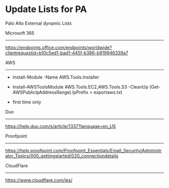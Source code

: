 # Update Lists for PA
Palo Alto External dynamic Lists

Microsoft 365
*************
https://endpoints.office.com/endpoints/worldwide?clientrequestid=b10c5ed1-bad1-445f-b386-b919946339a7

AWS
***
* Install-Module -Name AWS.Tools.Installer
* Install-AWSToolsModule AWS.Tools.EC2,AWS.Tools.S3 -CleanUp
(Get-AWSPublicIpAddressRange).IpPrefix > exportaws.txt

* first time only

Duo
***
https://help.duo.com/s/article/1337?language=en_US

Proofpoint
**********
https://help.proofpoint.com/Proofpoint_Essentials/Email_Security/Administrator_Topics/000_gettingstarted/020_connectiondetails

CloudFlare
**********
https://www.cloudflare.com/ips/
